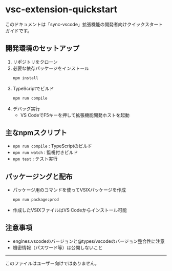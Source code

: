 # vsc-extension-quickstart

このドキュメントは「sync-vscode」拡張機能の開発者向けクイックスタートガイドです。

## 開発環境のセットアップ

1. リポジトリをクローン
2. 必要な依存パッケージをインストール
   ```sh
   npm install
   ```
3. TypeScriptでビルド
   ```sh
   npm run compile
   ```
4. デバッグ実行
   - VS CodeでF5キーを押して拡張機能開発ホストを起動

## 主なnpmスクリプト
- `npm run compile` : TypeScriptのビルド
- `npm run watch`   : 監視付きビルド
- `npm test`        : テスト実行

## パッケージングと配布
- パッケージ用のコマンドを使ってVSIXパッケージを作成
  ```sh
  npm run package:prod
  ```
- 作成したVSIXファイルはVS Codeからインストール可能

## 注意事項
- engines.vscodeのバージョンと@types/vscodeのバージョン整合性に注意
- 機密情報（パスワード等）は公開しないこと

---
このファイルはユーザー向けではありません。
